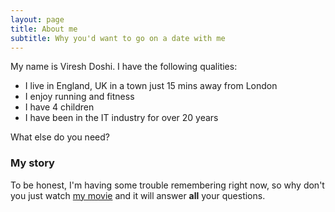 ```yaml
---
layout: page
title: About me
subtitle: Why you'd want to go on a date with me
---
```


My name is Viresh Doshi. I have the following qualities:

- I live in England, UK in a town just 15 mins away from London
- I enjoy running and fitness 
- I have 4 children
- I have been in the IT industry for over 20 years


What else do you need?

### My story

To be honest, I'm having some trouble remembering right now, so why don't you just watch [my movie](https://en.wikipedia.org/wiki/The_Princess_Bride_%28film%29) and it will answer **all** your questions.
